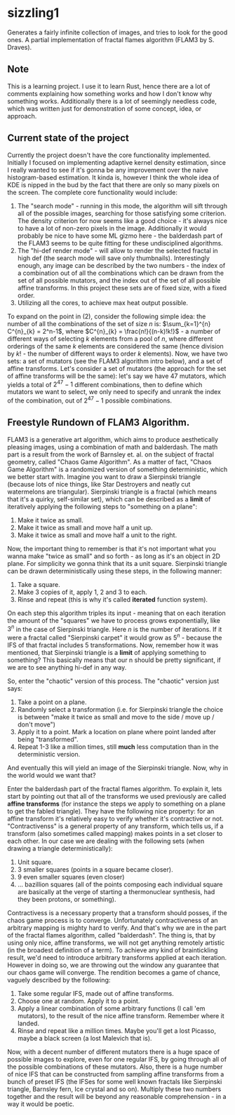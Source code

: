 # sizzling1
Generates a fairly infinite collection of images, and tries to look for the good ones. A partial implementation of fractal flames algorithm (FLAM3 by S. Draves).

## Note
This is a learning project. I use it to learn Rust, hence there are a lot of comments explaining how something works and how I don't know why something works. Additionally there is a lot of seemingly needless code, which was written just for demonstration of some concept, idea, or approach.

## Current state of the project
Currently the project doesn't have the core functionality implemented. Initially I focused on implementing adaptive kernel density estimation, since I really wanted to see if it's gonna be any improvement over the  naive histogram-based estimation. It kinda is, however I think the whole idea of KDE is nipped in the bud by the fact that there are only so many pixels on the screen.
The complete core functionality would include:
1. The "search mode" - running in this mode, the algorithm will sift through all of the possible images, searching for those satisfying some criterion. The density criterion for now seems like a good choice - it's always nice to have a lot of non-zero pixels in the image. Additionally it would probably be nice to have some ML gizmo here - the balderdash part of the FLAM3 seems to be quite fitting for these undisciplined algorithms. 
2. The "hi-def render mode" - will allow to render the selected fractal in high def (the search mode will save only thumbnails). Interestingly enough, any image can be described by the two numbers - the index of a combination out of all the combinations which can be drawn from the set of all possible mutators, and the index out of the set of all possible affine transforms. In this project these sets are of fixed size, with a fixed order.
3. Utilizing all the cores, to achieve max heat output possible.

 To expand on the point in (2), consider the following simple idea: the number of all the combinations of the set of size $n$ is: $\sum_{k=1}^{n} C^{n}_{k} = 2^n-1$, where $C^{n}_{k} = \frac{n!}{(n-k)!k!}$ - a number of different ways of selecting $k$ elements from a pool of $n$, where different orderings of the same $k$ elements are considered the same (hence division by $k!$ - the number of different ways to order $k$ elements). Now, we have two sets: a set of mutators (see the FLAM3 algorithm intro below), and a set of affine transforms. Let's consider a set of mutators (the approach for the set of affine transforms will be the same): let's say we have 47 mutators, which yields a total of $2^{47}-1$ different combinations, then to define which mutators we want to select, we only need to specify and unrank the index of the combination, out of $2^{47}-1$ possible combinations.


## Freestyle Rundown of FLAM3 Algorithm.
FLAM3 is a generative art algorithm, which aims to produce aesthetically pleasing images, using a combination of math and balderdash. 
The math part is a result from the work of Barnsley et. al. on the subject of fractal geometry, called "Chaos Game Algorithm". As a matter of fact, "Chaos Game Algorithm" is a randomized version of something deterministic, which we better start with. Imagine you want to draw a Sierpinski triangle (because lots of nice things, like Star Destroyers and neatly cut watermelons are triangular). Sierpinski triangle is a fractal (which means that it's a quirky, self-similar set), which can be described as a **limit** of iteratively applying the following steps to "something on a plane":

1. Make it twice as small.
2. Make it twice as small and move half a unit up.
3. Make it twice as small and move half a unit to the right.

Now, the important thing to remember is that it's not important what you wanna make "twice as small" and so forth - as long as it's an object in 2D plane. For simplicity we gonna think that its a unit square. Sierpinski triangle can be drawn deterministically using these steps, in the following manner:
1. Take a square.
2. Make 3 copies of it, apply 1, 2 and 3 to each.
3. Rinse and repeat (this is why it's called **iterated** function system).

On each step this algorithm triples its input - meaning that on each iteration the amount of the "squares" we have to process grows exponentially, like $3^n$ in the case of Sierpinski triangle. Here $n$ is the number of iterations. If it were a fractal called "Sierpinski carpet" it would grow as $5^n$ - because the IFS of that fractal includes 5 transformations. Now, remember how it was mentioned, that Sierpinski triangle is a **limit** of applying something to something? This basically means that our n should be pretty significant, if we are to see anything hi-def in any way.

So, enter the "chaotic" version of this process. The "chaotic" version just says:
1. Take a point on a plane.
2. Randomly select a transformation (i.e. for Sierpinski triangle the choice is between "make it twice as small and move to the side / move up / don't move")
3. Apply it to a point. Mark a location on plane where point landed after being "transformed".
4. Repeat 1-3 like a million times, still **much** less computation than in the deterministic version.

And eventually this will yield an image of the Sierpinski triangle. Now, why in the world would we want that?


Enter the balderdash part of the fractal flames algorithm. To explain it, lets start by pointing out that all of the transforms we used previously are called **affine transforms** (for instance the steps we apply to something on a plane to get the fabled triangle). They have the following nice property: for an affine transform it's relatively easy to verify whether it's contractive or not. "Contractivenss" is a general property of any transform, which tells us, if a transform (also sometimes called mapping) makes points in a set closer to each other. In our case we are dealing with the following sets (when drawing a triangle deterministically):
1. Unit square.
2. 3 smaller squares (points in a square became closer).
3. 9 even smaller squares (even closer)
4. ... bazillion squares (all of the points composing each individual square are basically at the verge of starting a thermonuclear synthesis, had they been protons, or something).

Contractivess is a necessary property that a transform should posses, if the chaos game process is to converge. Unfortunately contractiveness of an arbitrary mapping is mighty hard to verify. And that's why we are in the part of the fractal flames algorithm, called "balderdash". The thing is, that by using only nice, affine transforms, we will not get anything remotely artistic (in the broadest definition of a term). To achieve any kind of braintickling result, we'd need to introduce arbitrary transforms applied at each iteration. However in doing so, we are throwing out the window any guarantee that our chaos game will converge. The rendition becomes a game of chance, vaguely described by the following:
1. Take some regular IFS, made out of affine transforms.
2. Choose one at random. Apply it to a point.
3. Apply a linear combination of some arbitrary functions (I call 'em mutators), to the result of the nice affine transform. Remember where it landed.
4. Rinse and repeat like a million times. Maybe you'll get a lost Picasso, maybe a black screen (a lost Malevich that is).

Now, with a decent number of different mutators there is a huge space of possible images to explore, even for one regular IFS, by going through all of the possible combinations of these mutators. Also, there is a huge number of nice IFS that can be constructed from sampling affine transforms from a bunch of preset IFS (the IFSes for some well known fractals like Sierpinski triangle, Barnsley fern, Ice crystal and so on). Multiply these two numbers together and the result will be beyond any reasonable comprehension - in a way it would be poetic.